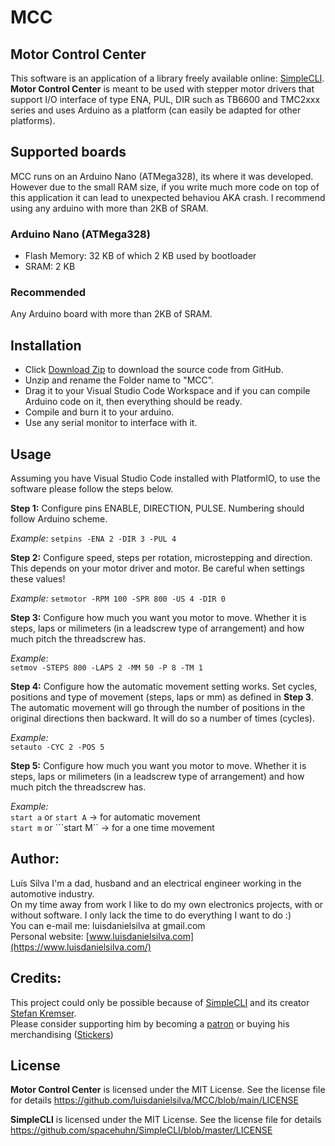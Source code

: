 # MCC
## Motor Control Center

This software is an application of a library freely available online: [SimpleCLI](https://github.com/spacehuhn/SimpleCLI).  
**Motor Control Center** is meant to be used with stepper motor drivers that support I/O interface of type ENA, PUL, DIR such as TB6600 and TMC2xxx series and uses Arduino as a platform (can easily be adapted for other platforms).

## Supported boards
MCC runs on an Arduino Nano (ATMega328), its where it was developed.  
However due to the small RAM size, if you write much more code on top of this application it can lead to unexpected behaviou AKA crash. I recommend using any arduino with more than 2KB of SRAM.

### Arduino Nano (ATMega328)
* Flash Memory:	32 KB of which 2 KB used by bootloader
* SRAM:	2 KB

### Recommended
Any Arduino board with more than 2KB of SRAM.

## Installation
* Click [Download Zip](https://github.com/luisdanielsilva/MCC/archive/main.zip) to download the source code from GitHub.
* Unzip and rename the Folder name to "MCC".
* Drag it to your Visual Studio Code Workspace and if you can compile Arduino code on it, then everything should be ready.
* Compile and burn it to your arduino.
* Use any serial monitor to interface with it.

## Usage
Assuming you have Visual Studio Code installed with PlatformIO, to use the software please follow the steps below.

**Step 1:**
Configure pins ENABLE, DIRECTION, PULSE. Numbering should follow Arduino scheme.

*Example:*
```setpins -ENA 2 -DIR 3 -PUL 4```

**Step 2:**
Configure speed, steps per rotation, microstepping and direction.
This depends on your motor driver and motor. Be careful when settings these values!

*Example:* 
```setmotor -RPM 100 -SPR 800 -US 4 -DIR 0```

**Step 3:**
Configure how much you want you motor to move. Whether it is steps, laps or milimeters (in a leadscrew type of arrangement) and how much pitch the threadscrew has.

*Example:*  
```setmov -STEPS 800 -LAPS 2 -MM 50 -P 8 -TM 1```  

**Step 4:**
Configure how the automatic movement setting works. Set cycles, positions and type of movement (steps, laps or mm) as defined in **Step 3**.
The automatic movement will go through the number of positions in the original directions then backward. It will do so a number of times (cycles).

*Example:*  
```setauto -CYC 2 -POS 5```

**Step 5:**
Configure how much you want you motor to move. Whether it is steps, laps or milimeters (in a leadscrew type of arrangement) and how much pitch the threadscrew has.

*Example:*  
```start a``` or ```start A```  -> for automatic movement  
```start m``` or ```start M``   -> for a one time movement

## Author:
Luís Silva
I'm a dad, husband and an electrical engineer working in the automotive industry.  
On my time away from work I like to do my own electronics projects, with or without software. I only lack the time to do everything I want to do :)  
You can e-mail me: luisdanielsilva at gmail.com  
Personal website: [www.luisdanielsilva.com](https://www.luisdanielsilva.com/)  

## Credits:
This project could only be possible because of [SimpleCLI](https://github.com/spacehuhn/SimpleCLI) and its creator [Stefan Kremser](https://spacehuhn.de/).  
Please consider supporting him by becoming a [patron](patreon.com/spacehuhn) or buying his merchandising ([Stickers](https://www.tindie.com/products/Spacehuhn/spacehuhn-stickers/))

## License
**Motor Control Center** is licensed under the MIT License. See the license file for details
https://github.com/luisdanielsilva/MCC/blob/main/LICENSE  

**SimpleCLI** is licensed under the MIT License. See the license file for details
https://github.com/spacehuhn/SimpleCLI/blob/master/LICENSE  
